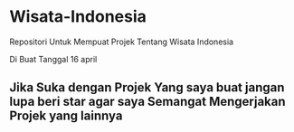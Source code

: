 # Wisata-Indonesia
Repositori Untuk Mempuat Projek Tentang Wisata Indonesia 

Di Buat Tanggal 16 april

<h2>Jika Suka dengan Projek Yang saya buat jangan lupa beri star 
  agar saya Semangat Mengerjakan Projek yang lainnya </h2>
